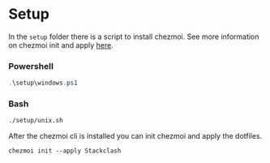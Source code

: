# Setup
In the `setup` folder there is a script to install chezmoi. See more information on chezmoi init and apply [here](https://www.chezmoi.io/quick-start/#set-up-a-new-machine-with-a-single-command).

### **Powershell**
```powershell
.\setup\windows.ps1
```
### **Bash**
```bash
./setup/unix.sh
```

After the chezmoi cli is installed you can init chezmoi and apply the dotfiles.

```
chezmoi init --apply Stackclash
```
